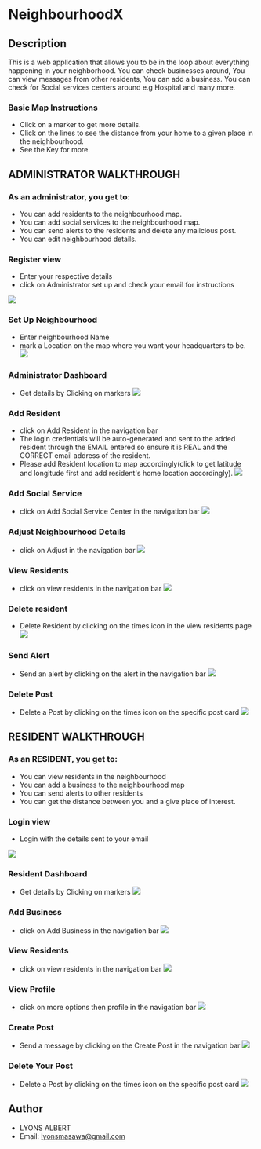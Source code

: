 # NeighbourhoodX
## Description
This is a web application that allows you to be in the loop about everything happening in your neighborhood. You can check businesses around, You can view messages from other residents, You can add a business. You can check for Social services centers around e.g Hospital and many more.

### Basic Map Instructions
  - Click on a marker to get more details.
  - Click on the lines to see the distance from your home to a given place in the neighbourhood.
  - See the Key for more.

## ADMINISTRATOR WALKTHROUGH
### As an administrator, you get to:
- You can add residents to the neighbourhood map.
- You can add social services to the neighbourhood map.
- You can send alerts to the residents and delete any malicious post.
- You can edit neighbourhood details.

### Register view
- Enter your respective details
- click on Administrator set up and check your email for instructions
<img src="peeks/reg.png">

### Set Up Neighbourhood
- Enter neighbourhood Name
- mark a Location on the map where you want your headquarters to be.
  <img src="peeks/set.png">

### Administrator Dashboard
- Get details by Clicking on markers
  <img src="peeks/admin.png">

### Add Resident
- click on Add Resident in the navigation bar
- The login credentials will be auto-generated and sent to the added resident through the EMAIL entered so ensure it is REAL and the CORRECT email address of the resident.
- Please add Resident location to map accordingly(click to get latitude and longitude first and add resident's home location accordingly).
  <img src="peeks/addres.png">
            
### Add Social Service
- click on Add Social Service Center in the navigation bar
  <img src="peeks/addsoc.png">

### Adjust Neighbourhood Details
- click on Adjust in the navigation bar
  <img src="peeks/set.png">

### View Residents
- click on view residents in the navigation bar
  <img src="peeks/ress.png">

### Delete resident
- Delete Resident by clicking on the times icon in the view residents page
  <img src="peeks/delres.png">

### Send Alert
- Send an alert by clicking on the alert in the navigation bar
  <img src="peeks/apost.png">

### Delete Post
- Delete a Post by clicking on the times icon on the specific post card
  <img src="peeks/delpost.png">


## RESIDENT WALKTHROUGH
### As an RESIDENT, you get to:
  - You can view residents in the neighbourhood
  - You can add a business to the neighbourhood map
  - You can send alerts to other residents
  - You can get the distance between you and a give place of interest.

### Login view
- Login with the details sent to your email
<img src="peeks/login.png">

### Resident Dashboard
- Get details by Clicking on markers
  <img src="peeks/res.png">

### Add Business
- click on Add Business in the navigation bar
  <img src="peeks/addbiz.png">

### View Residents
- click on view residents in the navigation bar
  <img src="peeks/ress.png">

### View Profile
- click on more options then profile in the navigation bar
  <img src="peeks/profile.png">

### Create Post
- Send a message by clicking on the Create Post in the navigation bar
  <img src="peeks/alert.png">

### Delete Your Post
- Delete a Post by clicking on the times icon on the specific post card
  <img src="peeks/dpost.png">

## Author
- LYONS ALBERT
- Email: lyonsmasawa@gmail.com